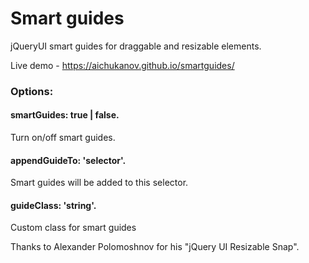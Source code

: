 # Smart guides
jQueryUI smart guides for draggable and resizable elements.

Live demo - https://aichukanov.github.io/smartguides/

<h3>Options:</h3>

<h4>smartGuides: true | false.</h4>
Turn on/off smart guides.

<h4>appendGuideTo: 'selector'.</h4> 
Smart guides will be added to this selector.

<h4>guideClass: 'string'.</h4> 
Custom class for smart guides
<br />

Thanks to Alexander Polomoshnov for his "jQuery UI Resizable Snap".
